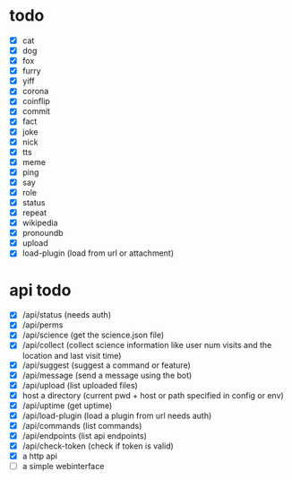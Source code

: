 # todo

- [x] cat
- [x] dog
- [x] fox
- [x] furry
- [x] yiff
- [x] corona
- [x] coinflip
- [x] commit
- [x] fact
- [x] joke
- [x] nick
- [x] tts
- [x] meme
- [x] ping
- [x] say
- [x] role
- [x] status
- [x] repeat
- [x] wikipedia
- [x] pronoundb
- [x] upload
- [x] load-plugin (load from url or attachment)

# api todo

- [x] /api/status (needs auth)
- [x] /api/perms
- [x] /api/science (get the science.json file)
- [x] /api/collect (collect science information like user num visits and the location and last visit time)
- [x] /api/suggest (suggest a command or feature)
- [x] /api/message (send a message using the bot)
- [x] /api/upload (list uploaded files)
- [x] host a directory (current pwd + host or path specified in config or env)
- [x] /api/uptime (get uptime)
- [x] /api/load-plugin (load a plugin from url needs auth)
- [x] /api/commands (list commands)
- [x] /api/endpoints (list api endpoints)
- [x] /api/check-token (check if token is valid)
- [x] a http api
- [ ] a simple webinterface
